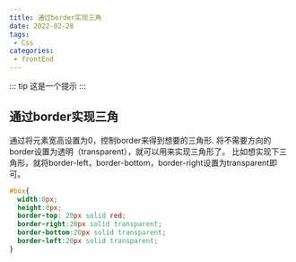 ```yaml
---
title: 通过border实现三角
date: 2022-02-28
tags:
 - Css
categories:
 - frontEnd
---
```


::: tip
这是一个提示
:::

## 通过border实现三角

通过将元素宽高设置为0，控制border来得到想要的三角形.
将不需要方向的border设置为透明（transparent），就可以用来实现三角形了。
比如想实现下三角形，就将border-left，border-bottom，border-right设置为transparent即可。
```css
#box{
  width:0px;
  height:0px;
  border-top: 20px solid red;
  border-right:20px solid transparent;
  border-bottom:20px solid transparent;
  border-left:20px solid transparent;
}
```